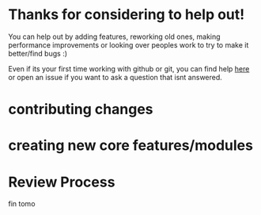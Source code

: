 # Thanks for considering to help out!

You can help out by adding features, reworking old ones, making performance improvements or looking over peoples work to try to make it better/find bugs :)

Even if its your first time working with github or git, you can find help [here](http://idk.com) or open an issue if you want to ask a question that isnt answered.

# contributing changes 

# creating new core features/modules

# Review Process

fin tomo
